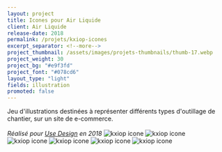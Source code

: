 ```yaml
---
layout: project
title: Icones pour Air Liquide
client: Air Liquide
release-date: 2018
permalink: /projets/kxiop-icones
excerpt_separator: <!--more-->
project_thumbnail: /assets/images/projets-thumbnails/thumb-17.webp
project_weight: 30
project_bg: "#e9f3fd"
project_font: "#078cd6"
layout_type: "light"
fields: illustration
promoted: false
---
```

Jeu d'illustrations destinées à représenter différents types d'outillage de chantier, sur un site de e-commerce.
<br/><br/>
*Réalisé pour [Use Design](http://www.use-design.com) en 2018*
![kxiop icone](/assets/images/projets/kxiop/kxiop-0.webp)
![kxiop icone](/assets/images/projets/kxiop/kxiop-1.webp)
![kxiop icone](/assets/images/projets/kxiop/kxiop-2.webp)
![kxiop icone](/assets/images/projets/kxiop/kxiop-3.webp)
![kxiop icone](/assets/images/projets/kxiop/kxiop-4.webp)
![kxiop icone](/assets/images/projets/kxiop/kxiop-5.webp)

